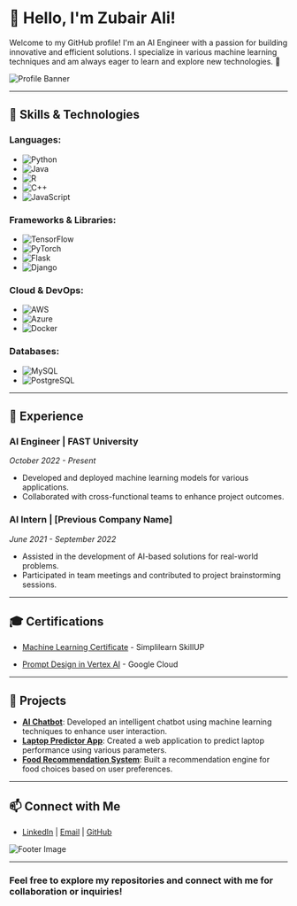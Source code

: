 # 👋 Hello, I'm Zubair Ali!

Welcome to my GitHub profile! I'm an AI Engineer with a passion for building innovative and efficient solutions. I specialize in various machine learning techniques and am always eager to learn and explore new technologies. 🌟

![Profile Banner](https://via.placeholder.com/1200x200.png?text=Welcome+to+My+GitHub+Profile)

---

## 🚀 Skills & Technologies

### Languages:
- ![Python](https://img.shields.io/badge/Python-3.8%20-%233776AB?style=flat-square&logo=python&logoColor=white)
- ![Java](https://img.shields.io/badge/Java-8%20-%23E9C453?style=flat-square&logo=java&logoColor=white)
- ![R](https://img.shields.io/badge/R-4.1.0%20-%23A8B400?style=flat-square&logo=R&logoColor=white)
- ![C++](https://img.shields.io/badge/C%2B%2B-11%20-%2300599C?style=flat-square&logo=cplusplus&logoColor=white)
- ![JavaScript](https://img.shields.io/badge/JavaScript-ES6%20-%23F7DF1E?style=flat-square&logo=javascript&logoColor=black)

### Frameworks & Libraries:
- ![TensorFlow](https://img.shields.io/badge/TensorFlow-2.6%20-%23FF6F20?style=flat-square&logo=tensorflow&logoColor=white)
- ![PyTorch](https://img.shields.io/badge/PyTorch-1.9%20-%23EE4C2C?style=flat-square&logo=pytorch&logoColor=white)
- ![Flask](https://img.shields.io/badge/Flask-2.0%20-%23000000?style=flat-square&logo=flask&logoColor=white)
- ![Django](https://img.shields.io/badge/Django-3.2%20-%0A0A3A3D?style=flat-square&logo=django&logoColor=white)

### Cloud & DevOps:
- ![AWS](https://img.shields.io/badge/AWS-3D7EAA?style=flat-square&logo=amazonaws&logoColor=white)
- ![Azure](https://img.shields.io/badge/Azure-0078D4?style=flat-square&logo=microsoftazure&logoColor=white)
- ![Docker](https://img.shields.io/badge/Docker-2496ED?style=flat-square&logo=docker&logoColor=white)

### Databases:
- ![MySQL](https://img.shields.io/badge/MySQL-005C4B?style=flat-square&logo=mysql&logoColor=white)
- ![PostgreSQL](https://img.shields.io/badge/PostgreSQL-4169E1?style=flat-square&logo=postgresql&logoColor=white)

---

## 💼 Experience

### AI Engineer | FAST University
*October 2022 - Present*
- Developed and deployed machine learning models for various applications.
- Collaborated with cross-functional teams to enhance project outcomes.

### AI Intern | [Previous Company Name]
*June 2021 - September 2022*
- Assisted in the development of AI-based solutions for real-world problems.
- Participated in team meetings and contributed to project brainstorming sessions.

---

## 🎓 Certifications

- [Machine Learning Certificate](https://github.com/user-attachments/files/17523260/simple_learn_certificate_ML.pdf) - Simplilearn SkillUP
 
  
- [Prompt Design in Vertex AI](https://github.com/user-attachments/assets/acab568b-b37a-486e-b3cd-6dbdcac95e27) - Google Cloud


---

## 🌟 Projects

- **[AI Chatbot](https://github.com/ZubairZubii/ai-chatbot)**: Developed an intelligent chatbot using machine learning techniques to enhance user interaction.
- **[Laptop Predictor App](https://github.com/ZubairZubii/laptop-predictor)**: Created a web application to predict laptop performance using various parameters.
- **[Food Recommendation System](https://github.com/ZubairZubii/food-recommendation)**: Built a recommendation engine for food choices based on user preferences.

---

## 📫 Connect with Me

- [LinkedIn](https://www.linkedin.com/in/zubairali) | [Email](mailto:zs970120@gmail.com) | [GitHub](https://github.com/ZubairZubii)

![Footer Image](https://via.placeholder.com/1200x100.png?text=Thank+You+for+Visiting+My+Profile!)

---

### Feel free to explore my repositories and connect with me for collaboration or inquiries! 
